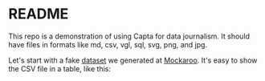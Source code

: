 # README

This repo is a demonstration of using Capta for data journalism.
It should have files in formats like md, csv, vgl, sql, svg, png, and jpg.

Let's start with a fake [dataset](people.csv) we generated at [Mockaroo](https://www.mockaroo.com/).
It's easy to show the CSV file in a table, like this:

```csv ./people.csv
```